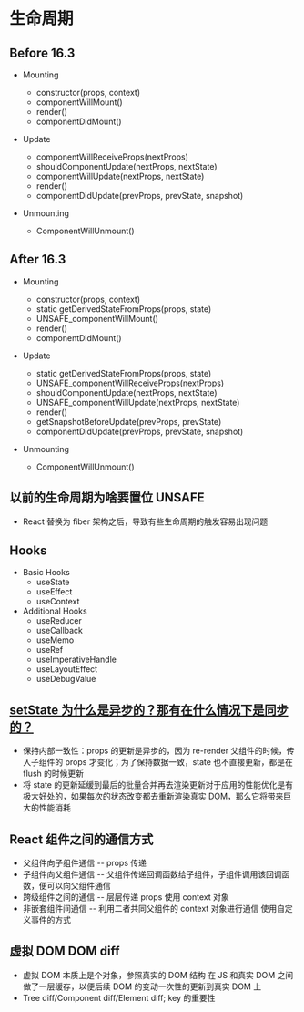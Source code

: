 # 生命周期

## Before 16.3

- Mounting

  - constructor(props, context)
  - componentWillMount()
  - render()
  - componentDidMount()

- Update

  - componentWillReceiveProps(nextProps)
  - shouldComponentUpdate(nextProps, nextState)
  - componentWillUpdate(nextProps, nextState)
  - render()
  - componentDidUpdate(prevProps, prevState, snapshot)

- Unmounting
  - ComponentWillUnmount()

## After 16.3

- Mounting

  - constructor(props, context)
  - static getDerivedStateFromProps(props, state)
  - UNSAFE_componentWillMount()
  - render()
  - componentDidMount()

- Update

  - static getDerivedStateFromProps(props, state)
  - UNSAFE_componentWillReceiveProps(nextProps)
  - shouldComponentUpdate(nextProps, nextState)
  - UNSAFE_componentWillUpdate(nextProps, nextState)
  - render()
  - getSnapshotBeforeUpdate(prevProps, prevState)
  - componentDidUpdate(prevProps, prevState, snapshot)

- Unmounting
  - ComponentWillUnmount()

## 以前的生命周期为啥要置位 UNSAFE

- React 替换为 fiber 架构之后，导致有些生命周期的触发容易出现问题

## Hooks

- Basic Hooks
  - useState
  - useEffect
  - useContext
- Additional Hooks
  - useReducer
  - useCallback
  - useMemo
  - useRef
  - useImperativeHandle
  - useLayoutEffect
  - useDebugValue

## [setState 为什么是异步的？那有在什么情况下是同步的？](https://juejin.cn/post/6844904093425598471#heading-39)

- 保持内部一致性：props 的更新是异步的，因为 re-render 父组件的时候，传入子组件的 props 才变化；为了保持数据一致，state 也不直接更新，都是在 flush 的时候更新
- 将 state 的更新延缓到最后的批量合并再去渲染更新对于应用的性能优化是有极大好处的，如果每次的状态改变都去重新渲染真实 DOM，那么它将带来巨大的性能消耗

## React 组件之间的通信方式

- 父组件向子组件通信 -- props 传递
- 子组件向父组件通信 -- 父组件传递回调函数给子组件，子组件调用该回调函数，便可以向父组件通信
- 跨级组件之间的通信 -- 层层传递 props 使用 context 对象
- 非嵌套组件间通信 -- 利用二者共同父组件的 context 对象进行通信 使用自定义事件的方式

## 虚拟 DOM DOM diff

- 虚拟 DOM 本质上是个对象，参照真实的 DOM 结构 在 JS 和真实 DOM 之间做了一层缓存，以便后续 DOM 的变动一次性的更新到真实 DOM 上
- Tree diff/Component diff/Element diff; key 的重要性
